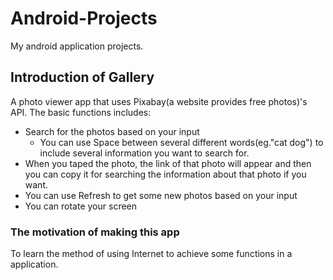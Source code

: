 # Android-Projects
My android application projects.  

## Introduction of Gallery  
A photo viewer app that uses Pixabay(a website provides free photos)'s API. The basic functions includes:
* Search for the photos based on your input 
  * You can use Space between several different words(eg."cat dog") to include several information you want to search for.
* When you taped the photo, the link of that photo will appear and then you can copy it for searching the information about that photo if you want.
* You can use Refresh to get some new photos based on your input
* You can rotate your screen

### The motivation of making this app
To learn the method of using Internet to achieve some functions in a application.
